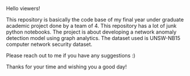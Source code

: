 Hello viewers!

This repository is basically the code base of my final year under graduate academic project done by a team of 4. This repository has a lot of junk python notebooks. The project is about developing a network anomaly detection model using graph analytics. The dataset used is UNSW-NB15 computer network security dataset. 

Please reach out to me if you have any suggestions :)

Thanks for your time and wishing you a good day!
